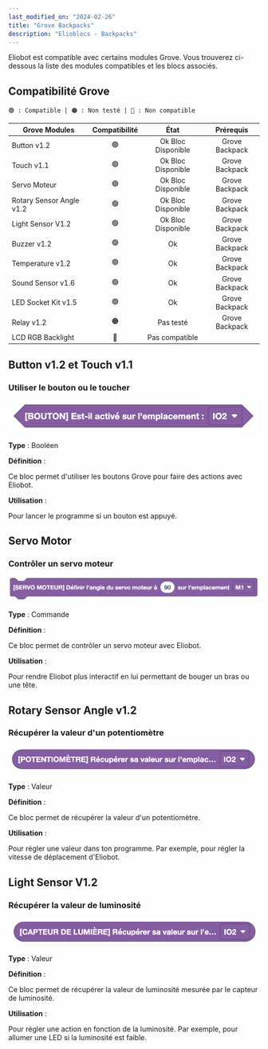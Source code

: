 ```yaml
---
last_modified_on: "2024-02-26"
title: "Grove Backpacks"
description: "Elioblocs - Backpacks"
---
```


Eliobot est compatible avec certains modules Grove. Vous trouverez ci-dessous la liste des modules compatibles et les blocs associés.


## Compatibilité Grove

    🟢 : Compatible | 🟠 : Non testé | 🔴 : Non compatible

| Grove Modules            | Compatibilité |        État        |   Prérequis    |
|--------------------------|:-------------:|:------------------:|:--------------:|
| Button v1.2              |      🟢       | Ok Bloc Disponible | Grove Backpack |
| Touch v1.1               |      🟢       | Ok Bloc Disponible | Grove Backpack |
| Servo Moteur             |      🟢       | Ok Bloc Disponible | Grove Backpack |
| Rotary Sensor Angle v1.2 |      🟢       | Ok Bloc Disponible | Grove Backpack |
| Light Sensor V1.2        |      🟢       | Ok Bloc Disponible | Grove Backpack |
| Buzzer v1.2              |      🟢       |         Ok         | Grove Backpack |
| Temperature v1.2         |      🟢       |         Ok         | Grove Backpack |
| Sound Sensor v1.6        |      🟢       |         Ok         | Grove Backpack |
| LED Socket Kit v1.5      |      🟢       |         Ok         | Grove Backpack |
| Relay v1.2               |      🟠       |     Pas testé      | Grove Backpack |
| LCD RGB Backlight        |      🔴       |   Pas compatible   |                |

## Button v1.2 et Touch v1.1

### Utiliser le bouton ou le toucher

![buttons](../../../../static/img/elioblocs/blocs/backpacks/button.jpg)

**Type** : Booléen

**Définition** :

Ce bloc permet d'utiliser les boutons Grove pour faire des actions avec Eliobot.

**Utilisation** :

Pour lancer le programme si un bouton est appuyé.

## Servo Motor

### Contrôler un servo moteur

![servo](../../../../static/img/elioblocs/blocs/backpacks/servo-motor.jpg)

**Type** : Commande

**Définition** :

Ce bloc permet de contrôler un servo moteur avec Eliobot.

**Utilisation** :

Pour rendre Eliobot plus interactif en lui permettant de bouger un bras ou une tête.

## Rotary Sensor Angle v1.2

### Récupérer la valeur d'un potentiomètre

![rotary](../../../../static/img/elioblocs/blocs/backpacks/knob.jpg)

**Type** : Valeur

**Définition** :

Ce bloc permet de récupérer la valeur d'un potentiomètre.

**Utilisation** :

Pour régler une valeur dans ton programme. Par exemple, pour régler la vitesse de déplacement d'Eliobot.

## Light Sensor V1.2

### Récupérer la valeur de luminosité

![light](../../../../static/img/elioblocs/blocs/backpacks/light-sensor.jpg)

**Type** : Valeur

**Définition** :

Ce bloc permet de récupérer la valeur de luminosité mesurée par le capteur de luminosité.

**Utilisation** :

Pour régler une action en fonction de la luminosité. Par exemple, pour allumer une LED si la luminosité est faible.







